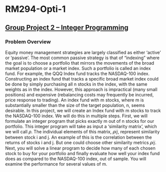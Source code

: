 # RM294-Opti-1

## [Group Project 2 – Integer Programming](https://utexas.instructure.com/courses/1369579/assignments/6471213)
### Problem Overview
Equity money management strategies are largely classified as either ‘active’ or ‘passive’. The most common
passive strategy is that of “indexing” where the goal is to choose a portfolio that mirrors the movements of
the broad market population or a market index. Such a portfolio is called an index fund. For example, the QQQ
Index fund tracks the NASDAQ-100 index.
Constructing an index fund that tracks a specific broad market index could be done by simply purchasing all n
stocks in the index, with the same weights as in the index. However, this approach is impractical (many small
positions) and expensive (rebalancing costs may frequently be incurred, price response to trading). An index
fund with m stocks, where m is substantially smaller than the size of the target population, n, seems desirable.
In this project, we will create an Index fund with m stocks to track the NASDAQ-100 index. We will do this in
multiple steps. First, we will formulate an integer program that picks exactly m out of n stocks for our
portfolio. This integer program will take as input a ‘similarity matrix’, which we will call 𝜌. The individual
elements of this matrix, 𝜌𝑖𝑗, represent similarity between stock i and j. An example of this is the correlation
between the returns of stocks i and j. But one could choose other similarity metrics 𝜌𝑖𝑗.
Next, you will solve a linear program to decide how many of each chosen stock to buy for your portfolio and
finally evaluate how well your index fund does as compared to the NASDAQ-100 index, out of sample. You
will examine the performance for several values of m.